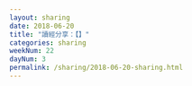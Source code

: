 ```yaml
---
layout: sharing
date: 2018-06-20
title: "讀經分享：【】"
categories: sharing
weekNum: 22
dayNum: 3
permalink: /sharing/2018-06-20-sharing.html
---
```

